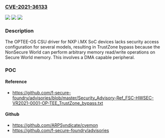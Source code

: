### [CVE-2021-36133](https://cve.mitre.org/cgi-bin/cvename.cgi?name=CVE-2021-36133)
![](https://img.shields.io/static/v1?label=Product&message=n%2Fa&color=blue)
![](https://img.shields.io/static/v1?label=Version&message=n%2Fa&color=blue)
![](https://img.shields.io/static/v1?label=Vulnerability&message=n%2Fa&color=brighgreen)

### Description

The OPTEE-OS CSU driver for NXP i.MX SoC devices lacks security access configuration for several models, resulting in TrustZone bypass because the NonSecure World can perform arbitrary memory read/write operations on Secure World memory. This involves a DMA capable peripheral.

### POC

#### Reference
- https://github.com/f-secure-foundry/advisories/blob/master/Security_Advisory-Ref_FSC-HWSEC-VR2021-0001-OP-TEE_TrustZone_bypass.txt

#### Github
- https://github.com/ARPSyndicate/cvemon
- https://github.com/f-secure-foundry/advisories

